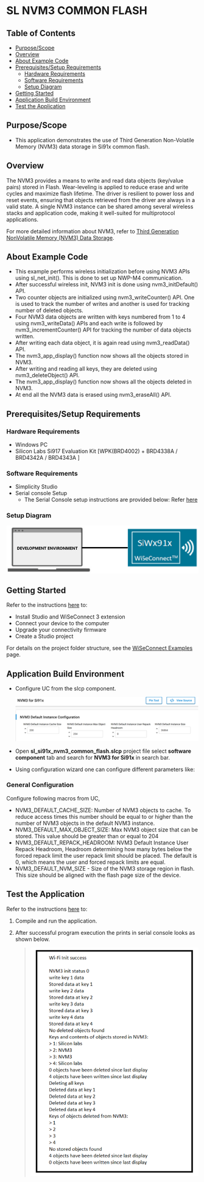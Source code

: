 # SL NVM3 COMMON FLASH

## Table of Contents

- [Purpose/Scope](#purposescope)
- [Overview](#overview)
- [About Example Code](#about-example-code)
- [Prerequisites/Setup Requirements](#prerequisitessetup-requirements)
  - [Hardware Requirements](#hardware-requirements)
  - [Software Requirements](#software-requirements)
  - [Setup Diagram](#setup-diagram)
- [Getting Started](#getting-started)
- [Application Build Environment](#application-build-environment)
- [Test the Application](#test-the-application)

## Purpose/Scope

- This application demonstrates the use of Third Generation Non-Volatile Memory (NVM3) data storage in Si91x common flash.

## Overview

The NVM3 provides a means to write and read data objects (key/value pairs) stored in Flash. Wear-leveling is applied to reduce erase and write cycles and maximize flash lifetime. The driver is resilient to power loss and reset events, ensuring that objects retrieved from the driver are always in a valid state. A single NVM3 instance can be shared among several wireless stacks and application code, making it well-suited for multiprotocol applications.

For more detailed information about NVM3, refer to [Third Generation NonVolatile Memory (NVM3) Data Storage](https://www.silabs.com/documents/public/application-notes/an1135-using-third-generation-nonvolatile-memory.pdf).

## About Example Code

- This example performs wireless initialization before using NVM3 APIs using sl_net_init(). This is done to set up NWP-M4 communication.
- After successful wireless init, NVM3 init is done using nvm3_initDefault() API.
- Two counter objects are initialized using nvm3_writeCounter() API. One is used to track the number of writes and another is used for
  tracking number of deleted objects.
- Four NVM3 data objects are written with keys numbered from 1 to 4 using nvm3_writeData() APIs and each write is followed by nvm3_incrementCounter()
  API for tracking the number of data objects written.
- After writing each data object, it is again read using nvm3_readData() API.
- The nvm3_app_display() function now shows all the objects stored in NVM3.
- After writing and reading all keys, they are deleted using nvm3_deleteObject() API.
- The nvm3_app_display() function now shows all the objects deleted in NVM3.
- At end all the NVM3 data is erased using nvm3_eraseAll() API.

## Prerequisites/Setup Requirements

### Hardware Requirements

- Windows PC
- Silicon Labs Si917 Evaluation Kit [WPK(BRD4002) + BRD4338A / BRD4342A / BRD4343A ]

### Software Requirements

- Simplicity Studio
- Serial console Setup
  - The Serial Console setup instructions are provided below:
Refer [here](https://docs.silabs.com/wiseconnect/latest/wiseconnect-developers-guide-developing-for-silabs-hosts/#console-input-and-output)

### Setup Diagram

![Figure: Introduction](resources/readme/setupdiagram.png)

## Getting Started

Refer to the instructions [here](https://docs.silabs.com/wiseconnect/latest/wiseconnect-getting-started/) to:

- Install Studio and WiSeConnect 3 extension
- Connect your device to the computer
- Upgrade your connectivity firmware
- Create a Studio project

For details on the project folder structure, see the [WiSeConnect Examples](https://docs.silabs.com/wiseconnect/latest/wiseconnect-examples/#example-folder-structure) page.

## Application Build Environment

- Configure UC from the slcp component.

   ![Figure: Introduction](resources/uc_screen/si91x_nvm3_uc_screen.png)
- Open **sl_si91x_nvm3_common_flash.slcp** project file select **software component** tab and search for **NVM3 for Si91x** in search bar.
- Using configuration wizard one can configure different parameters like:

### General Configuration

  Configure following macros from UC,
- NVM3_DEFAULT_CACHE_SIZE: Number of NVM3 objects to cache. To reduce access times this number should be equal to or higher than the number 
  of NVM3 objects in the default NVM3 instance.
- NVM3_DEFAULT_MAX_OBJECT_SIZE: Max NVM3 object size that can be stored. This value should be greater than or equal to 204
- NVM3_DEFAULT_REPACK_HEADROOM: NVM3 Default Instance User Repack Headroom, Headroom determining how many bytes below the forced repack limit 
  the user repack limit should be placed. The default is 0, which means the user and forced repack limits are equal.
- NVM3_DEFAULT_NVM_SIZE - Size of the NVM3 storage region in flash. This size should be aligned with the flash page size of the device.

## Test the Application

Refer to the instructions [here](https://docs.silabs.com/wiseconnect/latest/wiseconnect-getting-started/) to:

1. Compile and run the application.
2. After successful program execution the prints in serial console looks as shown below.

   >![output](resources/readme/output.png)
